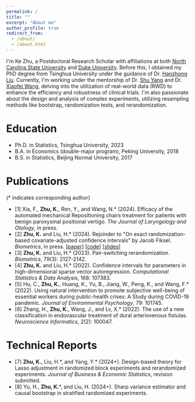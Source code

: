 ```yaml
---
permalink: /
title: ""
excerpt: "About me"
author_profile: true
redirect_from: 
  - /about/
  - /about.html
---
```


I'm Ke Zhu, a Postdoctoral Research Scholar with affiliations at both [North Carolina State University](https://statistics.sciences.ncsu.edu/people/kzhu24/) and [Duke University](https://biostat.duke.edu/profile/ke-zhu). Before this, I obtained my PhD degree from Tsinghua University under the guidance of Dr. [Hanzhong Liu](http://www.stat.tsinghua.edu.cn/teachers/hanzhongliu/). Currently, I'm working under the mentorship of Dr. [Shu Yang](https://shuyang.wordpress.ncsu.edu) and Dr. [Xiaofei Wang](https://biostat.duke.edu/profile/xiaofei-wang), delving into the utilization of real-world data (RWD) to enhance the efficiency and robustness of clinical trials. I'm also passionate about the design and analysis of complex experiments, utilizing resampling methods like bootstrap, randomization tests, and rerandomization.

Education
======
* Ph.D. in Statistics, Tsinghua University, 2023
* B.A. in Economics (double-major program), Peking University, 2018
* B.S. in Statistics, Beijing Normal University, 2017

Publications
======
(\* indicates corresponding author)
* [1] Xia, F., **Zhu, K.**, Ren, Y., and Wang, N.\* (2024). Efficacy of the automated mechanical Repositioning chairs treatment for patients with benign paroxysmal positional vertigo. *The Journal of Laryngology and Otology*, in press.
* [2] **Zhu, K.** and Liu, H.\* (2024). Rejoinder to "On exact randomization-based covariate-adjusted confidence intervals" by Jacob Fiksel. *Biometrics*, in press. [[paper]](https://drive.google.com/file/d/1ly5NljceM1yqq3VlHg27XUzNv-MQ1olL/view?usp=sharing) [[code]](https://github.com/ke-zhu/rbci) [[slides]](https://drive.google.com/file/d/1hu5l0LgZRkYzl233Tw5r5dMmDAha7GJa/view?usp=share_link)
* [3] **Zhu, K.** and Liu, H.\* (2023). Pair-switching rerandomization. *Biometrics*, 79(3): 2127-2142.
* [4] **Zhu, K.** and Liu, H.\* (2022). Confidence intervals for parameters in high-dimensional sparse vector autoregression. *Computational Statistics & Data Analysis*, 168: 107383.
* [5] Hu, C., **Zhu, K.**, Huang, K., Yu, B., Jiang, W., Peng, K., and Wang, F.\* (2022). Using natural intervention to promote subjective well-being of essential workers during public-health crises: A Study during COVID-19 pandemic. *Journal of Environmental Psychology*, 79: 101745.
* [6] Zhang, H., **Zhu, K.**, Wang, J., and Lv, X.\* (2022). The use of a new classification in endovascular treatment of dural arteriovenous fistulas. *Neuroscience Informatics*, 2(2): 100047.


Technical Reports
======
* [7] **Zhu, K.**, Liu, H.\*, and Yang, Y.\* (2024+). Design-based theory for Lasso adjustment in randomized block experiments and rerandomized experiments. *Journal of Business & Economic Statistics*, revision submitted.
* [8] Yu, H., **Zhu, K.**\*, and Liu, H. (2024+). Sharp variance estimator and causal bootstrap in stratified randomized experiments.

